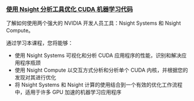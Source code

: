 ### [使用 Nsight 分析工具优化 CUDA 机器学习代码](https://hub.docker.com/repository/docker/841973620/dli-s-ac-03-v1/tags)

了解如何使用两个强大的 NVIDIA 开发人员工具：Nsight Systems 和 Nsight Compute。

通过学习本课程，您将能够：
- 使用 Nsight Systems 可视化和分析 CUDA 应用程序的性能，识别和解决应用程序瓶颈
- 使用 Nsight Compute 以交互方式分析和分析单个 CUDA 内核，并根据您的发现对其进行优化
- 将 Nsight Systems 和 Nsight 计算的使用结合到一个有效的优化工作流程中，适用于许多 GPU 加速的机器学习应用程序
